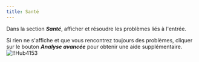 ```yaml
---
title: Santé
---
```

Dans la section ***Santé***, afficher et résoudre les problèmes liés à l'entrée.  

Si rien ne s'affiche et que vous rencontrez toujours des problèmes, cliquer sur le bouton ***Analyse avancée*** pour obtenir une aide supplémentaire.  
![!!Hub4153](https://webdevolutions.azureedge.net/docs/fr/hub/Hub4153.png) 

